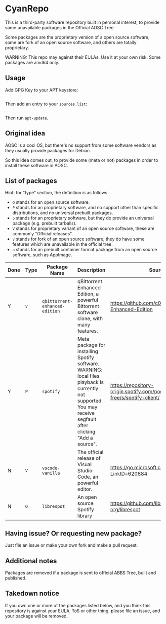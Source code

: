 # CyanRepo

This is a third-party software repository built in personal interest, to provide some unavailable packages in the Official AOSC Tree.

Some packages are the proprietary version of a open source software, <!-- like Visual Studio Code --> some are fork of an open source software, and others are totally proprietary.

WARNING: This repo may against their EULAs. Use it at your own risk. Some packages are amd64 only.

## Usage

Add GPG Key to your APT keystore:

```

```

Then add an entry to your `sources.list`:

```

```

Then run `apt-update`.

## Original idea

AOSC is a cool OS, but there's no support from some software vendors as they usually provide packages for Debian. 

So this idea comes out, to provide some (meta or not) packages in order to install these software in AOSC.


## List of packages

Hint: for "type" section, the definition is as follows:

- `O` stands for an open source software.
- `P` stands for an proprietary software, and no support other than specific distributions, and no universal prebuilt packages.
- `p` stands for an proprietary software, but they do provide an universal package (e.g. prebuilt tarballs).
- `V` stands for proprietary variant of an open source software, these are commonly "Official releases".
- `v` stands for fork of an open source software, they do have some features which are unavailable in the official tree.
- `a` stands for an prebuilt container format package from an open source software, such as AppImage.

| Done | Type | Package Name                   | Description                                                                                                                                                     | Source                                                                | Install path        | Available in |
| ---- | ---- | ------------------------------ | --------------------------------------------------------------------------------------------------------------------------------------------------------------- | --------------------------------------------------------------------- | ------------------- | ------------ |
| Y    | `v`  | `qbittorrent-enhanced-edition` | qBittorrent Enhanced Edition, a powerful Bittorrent software clone, with many features.                                                                         | https://github.com/c0re100/qBittorrent-Enhanced-Edition               | As is               | amd64, arm64 |
| Y    | `P`  | `spotify`                      | Meta package for installing Spotify software. WARNING: local files playback is currently not supported. You may receive segfault after clicking "Add a source". | https://repository-origin.spotify.com/pool/non-free/s/spotify-client/ | `/usr/lib/spotify/` | amd64 only   |
| N    | `V`  | `vscode-vanilla`               | The official release of Visual Studio Code, an powerful editor.                                                                                                 | https://go.microsoft.com/fwlink/?LinkID=620884                        | `/usr/lib/vscode/`  | amd64, arm64 |
| N    | `O`  | `librespot`                    | An open source Spotify library                                                                                                                                  | https://github.com/librespot-org/librespot                            | As is               | amd64, arm64 |

## Having issue? Or requesting new package?

Just file an issue or make your own fork and make a pull request.

## Additional notes

Packages are removed if a package is sent to official ABBS Tree, built and published.

## Takedown notice

If you own one or more of the packages listed below, and you think this repository is against your EULA, ToS or other thing, please file an issue, and your package will be removed.



